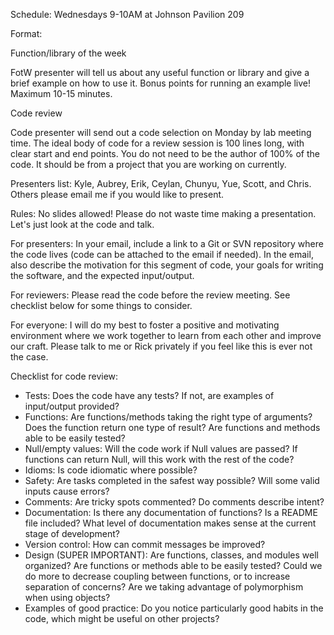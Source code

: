 Schedule: Wednesdays 9-10AM at Johnson Pavilion 209

Format:

Function/library of the week

FotW presenter will tell us about any useful function or library and give a brief example on how to use it. Bonus points for running an example live! Maximum 10-15 minutes.

Code review

Code presenter will send out a code selection on Monday by lab meeting time. The ideal body of code for a review session is 100 lines long, with clear start and end points. You do not need to be the author of 100% of the code. It should be from a project that you are working on currently.

Presenters list: Kyle, Aubrey, Erik, Ceylan, Chunyu, Yue, Scott, and Chris. Others please email me if you would like to present.

Rules: No slides allowed! Please do not waste time making a presentation. Let's just look at the code and talk.

For presenters: In your email, include a link to a Git or SVN repository where the code lives (code can be attached to the email if needed). In the email, also describe the motivation for this segment of code, your goals for writing the software, and the expected input/output.

For reviewers: Please read the code before the review meeting. See checklist below for some things to consider.

For everyone: I will do my best to foster a positive and motivating environment where we work together to learn from each other and improve our craft. Please talk to me or Rick privately if you feel like this is ever not the case.

Checklist for code review:

* Tests: Does the code have any tests? If not, are examples of input/output provided?
* Functions: Are functions/methods taking the right type of arguments? Does the function return one type of result? Are functions and methods able to be easily tested?
* Null/empty values: Will the code work if Null values are passed? If functions can return Null, will this work with the rest of the code?
* Idioms: Is code idiomatic where possible?
* Safety: Are tasks completed in the safest way possible? Will some valid inputs cause errors?
* Comments: Are tricky spots commented? Do comments describe intent?
* Documentation: Is there any documentation of functions? Is a README file included? What level of documentation makes sense at the current stage of development?
* Version control: How can commit messages be improved?
* Design (SUPER IMPORTANT): Are functions, classes, and modules well organized? Are functions or methods able to be easily tested? Could we do more to decrease coupling between functions, or to increase separation of concerns? Are we taking advantage of polymorphism when using objects?
* Examples of good practice: Do you notice particularly good habits in the code, which might be useful on other projects?
